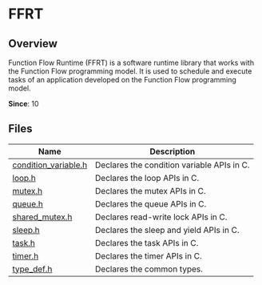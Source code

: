# FFRT

<!--Kit: Function Flow Runtime Kit-->
<!--Subsystem: Resourceschedule-->
<!--Owner: @chuchihtung; @yanleo-->
<!--SE: @geoffrey_guo; @huangyouzhong-->
<!--TSE: @lotsof; @sunxuhao-->

## Overview

Function Flow Runtime (FFRT) is a software runtime library that works with the Function Flow programming model. It is used to schedule and execute tasks of an application developed on the Function Flow programming model.

**Since**: 10
## Files

| Name| Description|
| -- | -- |
| [condition_variable.h](capi-condition-variable-h.md) | Declares the condition variable APIs in C.|
| [loop.h](capi-loop-h.md) | Declares the loop APIs in C.|
| [mutex.h](capi-mutex-h.md) | Declares the mutex APIs in C.|
| [queue.h](capi-queue-h.md) | Declares the queue APIs in C.|
| [shared_mutex.h](capi-shared-mutex-h.md) | Declares read-write lock APIs in C.|
| [sleep.h](capi-sleep-h.md) | Declares the sleep and yield APIs in C.|
| [task.h](capi-task-h.md) | Declares the task APIs in C.|
| [timer.h](capi-timer-h.md) | Declares the timer APIs in C.|
| [type_def.h](capi-type-def-h.md) | Declares the common types.|
